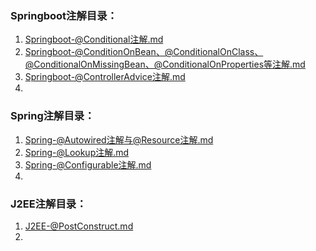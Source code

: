### Springboot注解目录：  
1. [Springboot-@Conditional注解.md](./注解/Springboot-@Conditional注解.md)  
2. [Springboot-@ConditionOnBean、@ConditionalOnClass、@ConditionalOnMissingBean、@ConditionalOnProperties等注解.md](./注解/Springboot-@ConditionOnBean、@ConditionalOnClass、@ConditionalOnMissingBean、@ConditionalOnProperties等注解.md)  
3. [Springboot-@ControllerAdvice注解.md](./注解/Springboot-@ControllerAdvice注解.md)  
4. 




### Spring注解目录：
1. [Spring-@Autowired注解与@Resource注解.md](./注解/Spring-@Autowired注解与@Resource注解.md)  
2. [Spring-@Lookup注解.md](./注解/Spring-@Lookup注解.md)  
3. [Spring-@Configurable注解.md](./注解/Spring-@Configurable注解.md)  
4. 





### J2EE注解目录：
1. [J2EE-@PostConstruct.md](./注解/J2EE-@PostConstruct.md)  
2. 
